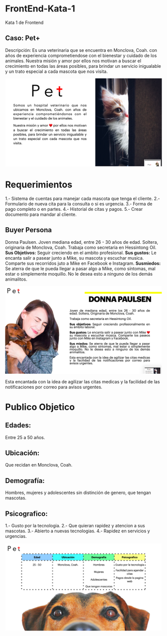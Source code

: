 # FrontEnd-Kata-1
Kata 1 de Frontend

## Caso: Pet+
Descripción: Es una veterinaria que se encuentra en Monclova, Coah. con años de experiencia comprometiendose con el bienestar y cuidado de los animales.
Nuestra misión y amor por ellos nos motivan a buscar el crecimiento en todas las áreas posibles, para brindar un servicio inigualable y un trato especial a cada mascota que nos visita.

![Veterinaria - SamaelGT ](https://github.com/SamaelGT/FrontEnd-Kata-1/blob/main/Veterinaria.png)


# Requerimientos
1.- Sistema de cuentas para manejar cada mascota que tenga el cliente.
2.- Formulario de nueva cita para la consulta o si es urgencia.
3.- Forma de pago completo o en partes.
4.- Historial de citas y pagos.
5.- Crear documento para mandar al cliente.

## Buyer Persona
Donna Paulsen.
Joven mediana edad, entre 26 - 30 años de edad. Soltera, originaria de Monclova, Coah.
Trabaja como secretaria en Hessintong Oil.
**Sus Objetivos:** Seguir creciendo en el ambito profesional.
**Sus gustos:** Le encanta salir a pasear junto a Mike, su mascota y escuchar musica. Comparte sus recorridos juto a Mike en Facebook e Instagram.
**Susmiedos:** Se aterra de que le pueda llegar a pasar algo a Mike, como síntomas, mal estar o simplemente moquillo. No le desea esto a ninguno de los demás animalitos.

![BuyerPersona - SamaelGT ](https://github.com/SamaelGT/FrontEnd-Kata-1/blob/main/BuyerPersona.png)


Esta encantada con la idea de agilizar las citas medicas y la facilidad de las notificaciones por correo para avisos urgentes.

# Publico Objetico
## Edades:
Entre 25 a 50 años.

## Ubicación:
Que recidan en Monclova, Coah.

## Demografía:
Hombres, mujeres y adolescentes sin distinción de genero, que tengan mascotas.

## Psicografico:
1.- Gusto por la tecnologia.
2.- Que quieran rapidez y atencion a sus mascotas.
3.- Abierto a nuevas tecnologias.
4.- Rapidez en servicios y urgencias.

![PublicObject - SamaelGT ](https://github.com/SamaelGT/FrontEnd-Kata-1/blob/main/PublicObject.png)
